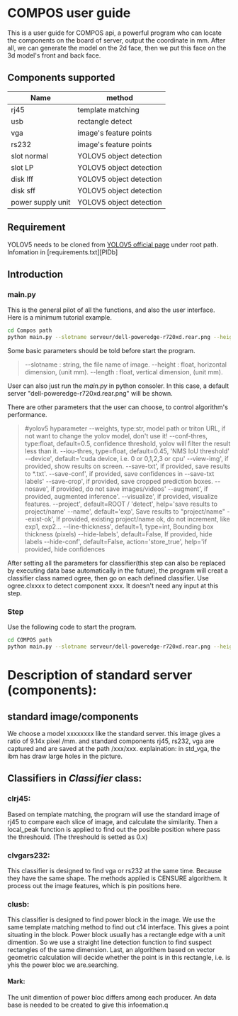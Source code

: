# COMPOS user guide

This is a user guide for COMPOS api, a powerful program who can locate the components on the board of server, output the coordinate in mm. After all, we can generate the model on the 2d face, then we put this face on the 3d model's front and back face.
## Components supported
| Name | method |
| ------ | ------ |
| rj45 | template matching |
| usb | rectangle detect |
| vga | image's feature points |
| rs232 | image's feature points |
| slot normal | YOLOV5 object detection |
| slot LP | YOLOV5 object detection |
| disk lff | YOLOV5 object detection |
| disk sff | YOLOV5 object detection |
| power supply unit | YOLOV5 object detection |
## Requirement
YOLOV5 needs to be cloned from [YOLOV5 official page](https://github.com/ultralytics/yolov5#tutorials) under root path.    
Infomation in [requirements.txt][PlDb]  
## Introduction
### main.py
This is the general pilot of all the functions, and also the user interface.  
Here is a minimum tutorial example. 
```sh
cd Compos path
python main.py --slotname serveur/dell-poweredge-r720xd.rear.png --height 86.8 --length 482.4
```
Some basic parameters should be told before start the program. 
> --slotname : string, the file name of image. 
 --height : float, horizontal dimension, (unit mm).
 --length : float, vertical dimension, (unit mm).
>
User can also just run the *main.py* in python consoler. In this case, a default server "dell-poweredge-r720xd.rear.png" will be shown.

There are other parameters that the user can choose, to control algorithm's performance.  
> #yolov5 hyparameter
    --weights, type:str, model path or triton URL, if not want to change the yolov model, don't use it!
    --conf-thres, type:float, default=0.5, confidence threshold, yolov will filter the result less than it.
    --iou-thres, type=float, default=0.45, 'NMS IoU threshold'
    --device', default='cuda device, i.e. 0 or 0,1,2,3 or cpu'
    --view-img', if provided, show results on screen. 
    --save-txt', if provided, save results to *.txt'.
    --save-conf', if provided, save confidences in --save-txt labels'
    --save-crop', if provided, save cropped prediction boxes.
    --nosave', if provided, do not save images/videos'
    --augment', if provided, augmented inference'.
    --visualize', if provided, visualize features.
    --project', default=ROOT / 'detect', help='save results to project/name'
    --name', default='exp', Save results to "project/name"
    --exist-ok', If provided, existing project/name ok, do not increment, like exp1, exp2...
    --line-thickness', default=1, type=int, Bounding box thickness (pixels)
    --hide-labels', default=False, If provided, hide labels
    --hide-conf', default=False, action='store_true', help='if provided, hide confidences
>
After setting all the parameters for classifier(this step can also be replaced by executing data base automatically in the future), the program will creat a classifier class named ogree, then go on each defined classifier. Use ogree.clxxxx to detect component xxxx. It doesn't need any input at this step.

### Step
Use the following code to start the program.
```sh
cd COMPOS path
python main.py --slotname serveur/dell-poweredge-r720xd.rear.png --height 86.8 --length 482.4.
```


# Description of standard server (components): 
## standard image/components
We choose a model xxxxxxxx like the standard server. this image gives a ratio of 9.14x pixel /mm. and standard components rj45, rs232, vga are captured and are saved at the path /xxx/xxx.
explaination:
in std_vga, the ibm has draw  large holes in the picture. 


## Classifiers in *Classifier* class:
### clrj45:
Based on template matching, the program will use the standard image of rj45 to compare each slice of image, and calculate the similarity. Then a local_peak function is applied to find out the posible position where pass the threshould. (The threshould is setted as 0.x)

### clvgars232:
This classifier is designed to find vga or rs232 at the same time. Because they have the same shape. 
The methods applied is CENSURE algorithem. It process out the image features, which is pin positions here. 

### clusb: 
This classifier is designed to find power block in the image. We use the same template matching method to find out c14 interface. This gives a point situating in the block. Power block usually has a rectangle edge with a unit dimention. So we use a straight line detection function to find suspect rectangles of the same dimension. Last, an algorithem based on vector geometric calculation will decide whether the point is in this rectangle, i.e. is yhis the power bloc we are.searching.

#### Mark:
The unit dimention of power bloc differs among each producer. An data base is needed to be created to give this infoemation.q


